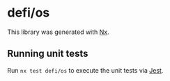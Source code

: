 # defi/os

This library was generated with [Nx](https://nx.dev).

## Running unit tests

Run `nx test defi/os` to execute the unit tests via [Jest](https://jestjs.io).
